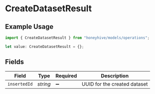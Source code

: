 # CreateDatasetResult

## Example Usage

```typescript
import { CreateDatasetResult } from "honeyhive/models/operations";

let value: CreateDatasetResult = {};
```

## Fields

| Field                        | Type                         | Required                     | Description                  |
| ---------------------------- | ---------------------------- | ---------------------------- | ---------------------------- |
| `insertedId`                 | *string*                     | :heavy_minus_sign:           | UUID for the created dataset |